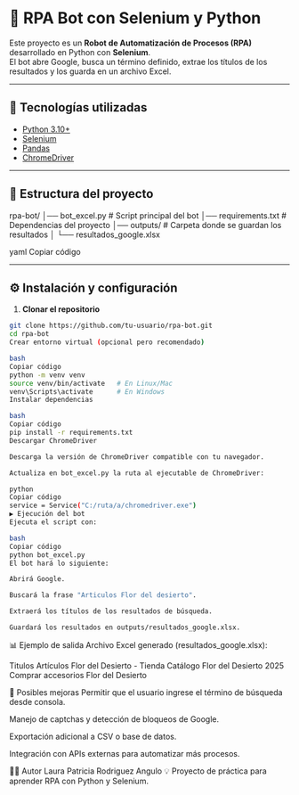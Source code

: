 # 🤖 RPA Bot con Selenium y Python

Este proyecto es un **Robot de Automatización de Procesos (RPA)** desarrollado en Python con **Selenium**.  
El bot abre Google, busca un término definido, extrae los títulos de los resultados y los guarda en un archivo Excel.  

---

## 🚀 Tecnologías utilizadas
- [Python 3.10+](https://www.python.org/)
- [Selenium](https://www.selenium.dev/)
- [Pandas](https://pandas.pydata.org/)
- [ChromeDriver](https://chromedriver.chromium.org/)

---

## 📂 Estructura del proyecto
rpa-bot/
│── bot_excel.py # Script principal del bot
│── requirements.txt # Dependencias del proyecto
│── outputs/ # Carpeta donde se guardan los resultados
│ └── resultados_google.xlsx

yaml
Copiar código

---

## ⚙️ Instalación y configuración

1. **Clonar el repositorio**  
```bash
git clone https://github.com/tu-usuario/rpa-bot.git
cd rpa-bot
Crear entorno virtual (opcional pero recomendado)

bash
Copiar código
python -m venv venv
source venv/bin/activate   # En Linux/Mac
venv\Scripts\activate      # En Windows
Instalar dependencias

bash
Copiar código
pip install -r requirements.txt
Descargar ChromeDriver

Descarga la versión de ChromeDriver compatible con tu navegador.

Actualiza en bot_excel.py la ruta al ejecutable de ChromeDriver:

python
Copiar código
service = Service("C:/ruta/a/chromedriver.exe")
▶️ Ejecución del bot
Ejecuta el script con:

bash
Copiar código
python bot_excel.py
El bot hará lo siguiente:

Abrirá Google.

Buscará la frase "Articulos Flor del desierto".

Extraerá los títulos de los resultados de búsqueda.

Guardará los resultados en outputs/resultados_google.xlsx.
```
📊 Ejemplo de salida
Archivo Excel generado (resultados_google.xlsx):

Titulos
Artículos Flor del Desierto - Tienda
Catálogo Flor del Desierto 2025
Comprar accesorios Flor del Desierto

🚧 Posibles mejoras
Permitir que el usuario ingrese el término de búsqueda desde consola.

Manejo de captchas y detección de bloqueos de Google.

Exportación adicional a CSV o base de datos.

Integración con APIs externas para automatizar más procesos.

👩‍💻 Autor
Laura Patricia Rodriguez Angulo
💡 Proyecto de práctica para aprender RPA con Python y Selenium.
